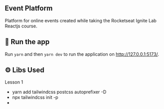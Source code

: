 ## Event Platform

Platform for online events created while taking the Rocketseat Ignite Lab Reactjs course.

## 🚀 Run the app

Run `yarn` and then `yarn dev` to run the application on http://127.0.0.1:5173/.

## ⚙️ Libs Used

Lesson 1

- yarn add tailwindcss postcss autoprefixer -D
- npx tailwindcss init -p
-
